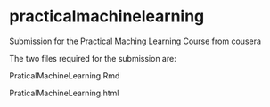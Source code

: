 # practicalmachinelearning

Submission for the Practical Maching Learning Course from cousera 

The two files required for the submission are:

PraticalMachineLearning.Rmd
 
PraticalMachineLearning.html


